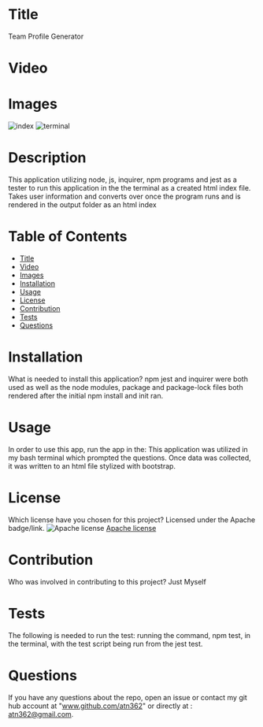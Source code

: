 
  
# Title 

Team Profile Generator

# Video



# Images

![index](https://user-images.githubusercontent.com/77468756/115313541-160b9e00-a139-11eb-9006-d0fb03542a7a.png)
![terminal](https://user-images.githubusercontent.com/77468756/115313545-186df800-a139-11eb-8e87-1e8daeb8834b.png)




# Description

This application utilizing node, js, inquirer, npm programs and jest as a tester to run this application in the the terminal as a created html index file.  Takes user information and converts over once the program runs and is rendered in the output folder as an html index

# Table of Contents 
* [Title](#title)
* [Video](#video)
* [Images](#images)
* [Installation](#installation)
* [Usage](#usage)
* [License](#license)
* [Contribution](#contribution)
* [Tests](#tests)
* [Questions](#questions)

# Installation
What is needed to install this application? npm jest and inquirer were both used as well as the node modules, package and package-lock files both rendered after the initial npm install and init ran.

# Usage
In order to use this app, run the app in the: This application was utilized in my bash terminal which prompted the questions.  Once data was collected, it was written to an html file stylized with bootstrap.

# License
Which license have you chosen for this project? Licensed under the Apache badge/link.
![Apache license](https://img.shields.io/badge/License-Apache%202.0-green.svg)
[Apache license](https://www.apache.org/licenses/LICENSE-2.0)

# Contribution
​Who was involved in contributing to this project? Just Myself

# Tests
The following is needed to run the test: running the command,  npm test, in the terminal, with the test script being run from the jest test. 

# Questions
If you have any questions about the repo, open an issue or contact my git hub account at "www.github.com/atn362" or  directly at : atn362@gmail.com.
